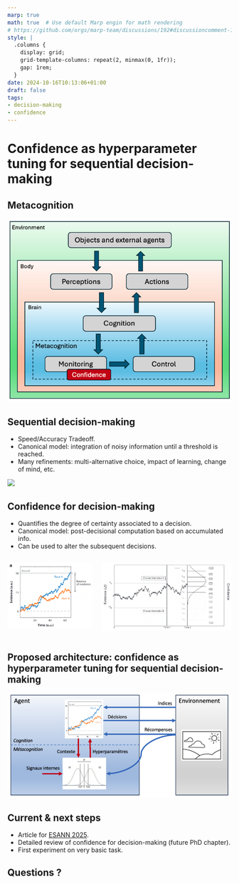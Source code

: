 ```yaml
---
marp: true
math: true  # Use default Marp engin for math rendering
# https://github.com/orgs/marp-team/discussions/192#discussioncomment-1517399
style: |
  .columns {
    display: grid;
    grid-template-columns: repeat(2, minmax(0, 1fr));
    gap: 1rem;
  }
date: 2024-10-16T10:13:06+01:00
draft: false
tags:
- decision-making
- confidence
---
```


<!-- Apply header and footer to first slide only -->
<!-- _header: "[![INRIA logo](../inria_logo.jpg)](https://www.inria.fr)" -->
<!-- _footer: "[Baptiste Pesquet](https://www.bpesquet.fr)" -->
<!-- headingDivider: 2 -->

# Confidence as hyperparameter tuning for sequential decision-making

<!-- Show pagination, starting with second slide -->
<!-- paginate: true -->

## Metacognition

[![Metacognition diagram](../confidence/images/metacognition_diagram.png)](../confidence/README.md#metacognition)

## Sequential decision-making

- Speed/Accuracy Tradeoff.
- Canonical model: integration of noisy information until a threshold is reached.
- Many refinements: multi-alternative choice, impact of learning, change of mind, etc.

[![](../decision_making/images/eam_rdk.png)](../decision_making/README.md#sequential-sampling)

## Confidence for decision-making

- Quantifies the degree of certainty associated to a decision.
- Canonical model: post-decisional computation based on accumulated info.
- Can be used to alter the subsequent decisions.

<div class="columns">
<div>

![Balance of Evidence example](../confidence/images/BoE.png)

</div>
<div>

![2DSD](../confidence/images/2DSD.png)

</div>
</div>

## Proposed architecture: confidence as hyperparameter tuning for sequential decision-making

![Architecture of a confidence-regulated AI](images/metacognitive_agent.png)

## Current & next steps

- Article for [ESANN 2025](https://www.esann.org/).
- Detailed review of confidence for decision-making (future PhD chapter).
- First experiment on very basic task.

## Questions ?

